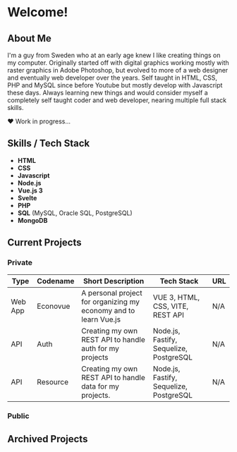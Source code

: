 # Welcome!

## About Me
I'm a guy from Sweden who at an early age knew I like creating things on my computer. 
Originally started off with digital graphics working mostly with raster graphics in Adobe Photoshop, but evolved to more of a web designer and eventually web developer over the years. Self taught in HTML, CSS, PHP and MySQL since before Youtube but mostly develop with Javascript these days. Always learning new things and would consider myself a completely self taught coder and web developer, nearing multiple full stack skills.

❤️ Work in progress...

## Skills / Tech Stack

- **HTML**
- **CSS**
- **Javascript**
- **Node.js**
- **Vue.js 3**
- **Svelte**
- **PHP**
- **SQL** (MySQL, Oracle SQL, PostgreSQL)
- **MongoDB**

## Current Projects

### Private

| Type     | Codename    | Short Description                                                | Tech Stack                              | URL |
| -------- | ----------- | ---------------------------------------------------------------- | --------------------------------------- | --- |
| Web App  | Econovue    | A personal project for organizing my economy and to learn Vue.js | VUE 3, HTML, CSS, VITE, REST API        | N/A |
| API      | Auth        | Creating my own REST API to handle auth for my projects          | Node.js, Fastify, Sequelize, PostgreSQL | N/A |
| API      | Resource    | Creating my own REST API to handle data for my projects.         | Node.js, Fastify, Sequelize, PostgreSQL | N/A |

#### 

### Public

## Archived Projects
